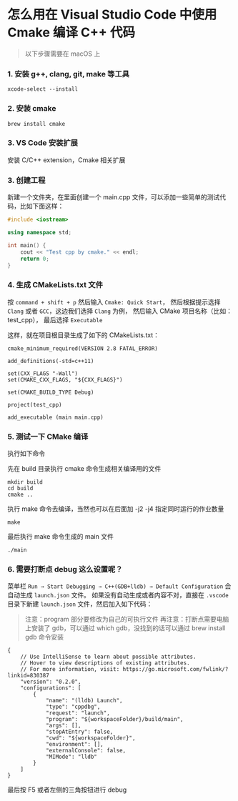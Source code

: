 # 怎么用在 Visual Studio Code 中使用 Cmake 编译 C++ 代码

> 以下步骤需要在 macOS 上

### 1. 安装 g++, clang, git, make 等工具
`xcode-select --install`

### 2. 安装 cmake
`brew install cmake`

### 3. VS Code 安装扩展
安装 C/C++ extension，Cmake 相关扩展

### 3. 创建工程
新建一个文件夹，在里面创建一个 main.cpp 文件，可以添加一些简单的测试代码，比如下面这样：
```c++
#include <iostream>

using namespace std;

int main() {
    cout << "Test cpp by cmake." << endl;
    return 0;
}
```

### 4. 生成 CMakeLists.txt 文件
按 `command + shift + p` 然后输入 `Cmake: Quick Start`，
然后根据提示选择 `Clang` 或者 `GCC`，这边我们选择 `Clang` 为例，
然后输入 CMake 项目名称（比如：test_cpp），
最后选择 `Executable`

这样，就在项目根目录生成了如下的 CMakeLists.txt：
```
cmake_minimum_required(VERSION 2.8 FATAL_ERROR)

add_definitions(-std=c++11)

set(CXX_FLAGS "-Wall")
set(CMAKE_CXX_FLAGS, "${CXX_FLAGS}")

set(CMAKE_BUILD_TYPE Debug)

project(test_cpp)

add_executable (main main.cpp)
```

### 5. 测试一下 CMake 编译
执行如下命令

先在 build 目录执行 cmake 命令生成相关编译用的文件
```
mkdir build
cd build
cmake ..
```

执行 make 命令去编译，当然也可以在后面加 -j2 -j4 指定同时运行的作业数量
```
make
```

最后执行 make 命令生成的 main 文件
```
./main
```

### 6. 需要打断点 debug 这么设置呢？
菜单栏 `Run → Start Debugging → C++(GDB+lldb) → Default Configuration` 会自动生成 `launch.json` 文件。
如果没有自动生成或者内容不对，直接在 `.vscode` 目录下新建 `launch.json` 文件，然后加入如下代码：
> 注意：program 部分要修改为自己的可执行文件
> 再注意：打断点需要电脑上安装了 gdb，可以通过 which gdb，没找到的话可以通过 brew install gdb 命令安装
```
{
    // Use IntelliSense to learn about possible attributes.
    // Hover to view descriptions of existing attributes.
    // For more information, visit: https://go.microsoft.com/fwlink/?linkid=830387
    "version": "0.2.0",
    "configurations": [
        {
            "name": "(lldb) Launch",
            "type": "cppdbg",
            "request": "launch",
            "program": "${workspaceFolder}/build/main",
            "args": [],
            "stopAtEntry": false,
            "cwd": "${workspaceFolder}",
            "environment": [],
            "externalConsole": false,
            "MIMode": "lldb"
        }
    ]
}
```

最后按 F5 或者左侧的三角按钮进行 debug